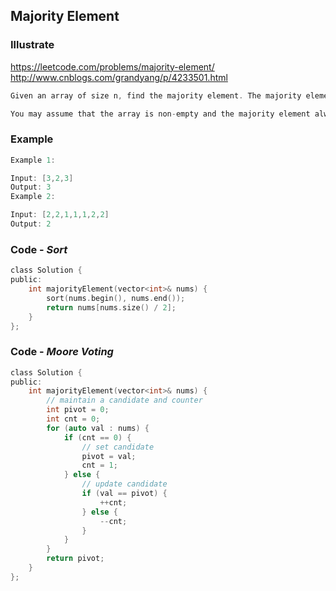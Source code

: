 ## Majority Element
### Illustrate
<https://leetcode.com/problems/majority-element/></br>
<http://www.cnblogs.com/grandyang/p/4233501.html>

```c
Given an array of size n, find the majority element. The majority element is the element that appears more than ⌊ n/2 ⌋ times.

You may assume that the array is non-empty and the majority element always exist in the array.
```

### Example
```c
Example 1:

Input: [3,2,3]
Output: 3
Example 2:

Input: [2,2,1,1,1,2,2]
Output: 2
```

### Code - _Sort_
```c
class Solution {
public:
    int majorityElement(vector<int>& nums) {
        sort(nums.begin(), nums.end());
        return nums[nums.size() / 2];
    }
};
```

### Code - _Moore Voting_
```c
class Solution {
public:
    int majorityElement(vector<int>& nums) {
        // maintain a candidate and counter
        int pivot = 0;
        int cnt = 0;
        for (auto val : nums) {
            if (cnt == 0) {
                // set candidate
                pivot = val;
                cnt = 1;
            } else {
                // update candidate
                if (val == pivot) {
                    ++cnt;
                } else {
                    --cnt;
                }
            }
        }
        return pivot;
    }
};
```
